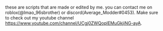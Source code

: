 these are scripts that are made or edited by me.
you can contact me on roblox(@Imao_96sbrother) or discord(Average_Modder#0453).
Make sure to check out my youtube channel https://www.youtube.com/channel/UCgj0ZWQoplEMuGkjiNG-ayA.
